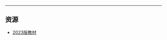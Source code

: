 

---

## 资源
- [2023版教材](https://lz.qaiu.top/parser?url=https://cqu-openlib.lanzout.com/i9BmR1wmsi4b)  